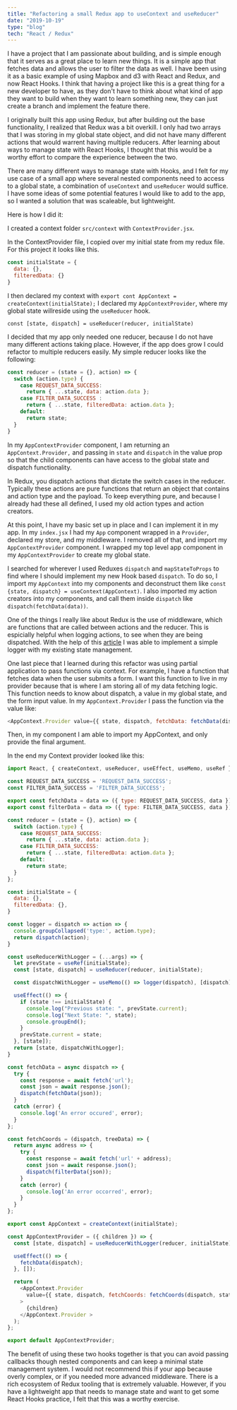 ```yaml
---
title: "Refactoring a small Redux app to useContext and useReducer"
date: "2019-10-19"
type: "blog"
tech: "React / Redux"
---
```


I have a project that I am passionate about building, and is simple enough that it serves as a great place to learn new things. It is a simple app that fetches data and allows the user to filter the data as well. I have been using it as a basic example of using Mapbox and d3 with React and Redux, and now React Hooks. I think that having a project like this is a great thing for a new developer to have, as they don't have to think about what kind of app they want to build when they want to learn something new, they can just create a branch and implement the feature there. 

I originally built this app using Redux, but after building out the base functionality, I realized that Redux was a bit overkill. I only had two arrays that I was storing in my global state object, and did not have many different actions that would warrent having multiple reducers. After learning about ways to manage state with React Hooks, I thought that this would be a worthy effort to compare the experience between the two. 

There are many different ways to manage state with Hooks, and I felt for my use case of a small app where several nested components need to access to a global state, a combination of `useContext` and `useReducer` would suffice. I have some ideas of some potential features I would like to add to the app, so I wanted a solution that was scaleable, but lightweight. 

Here is how I did it: 

I created a context folder  `src/context` with `ContextProvider.jsx`. 

In the ContextProvider file, I copied over my initial state from my redux file. For this project it looks like this. 

```javascript
const initialState = {
  data: {},
  filteredData: {}
}
```

I then declared my context with `export cont AppContext = createContext(initialState);` I declared my `AppContextProvider`, where my global state willreside using the `useReducer` hook. 

`const [state, dispatch] = useReducer(reducer, initialState)`

I decided that my app only needed one reducer, because I do not have many different actions taking place. However, if the app does grow I could refactor to multiple reducers easily. My simple reducer looks like the following: 
```javascript
const reducer = (state = {}, action) => {
  switch (action.type) {
    case REQUEST_DATA_SUCCESS:
      return { ...state, data: action.data }; 
    case FILTER_DATA_SUCCESS :
      return { ...state, filteredData: action.data };
    default:
      return state;
  }
}
```
In my `AppContextProvider` component, I am returning an `AppContext.Provider,` and passing in `state` and `dispatch` in the value prop so that the child components can have access to the global state and dispatch functionality. 

In Redux, you dispatch actions that dictate the switch cases in the reducer. Typically these actions are pure functions that return an object that contains and action type and the payload. To keep everything pure, and because I already had these all defined, I used my old action types and action creators. 

At this point, I have my basic set up in place and I can implement it in my app. In my `index.jsx` I had my `App` component wrapped in a `Provider`, declared my store, and my middleware. I removed all of that, and import my `AppContextProvider` component. I wrapped my top level app component in my `AppContextProvider` to create my global state. 

I searched for wherever I used Reduxes `dispatch` and `mapStateToProps` to find where I should implement my new Hook based `dispatch`. To do so, I import my `AppContext` into my components and deconstruct them like `const {state, dispatch} = useContext(AppContext)`.  I also imported my action creators into my components, and call them inside `dispatch` like `dispatch(fetchData(data))`.

One of the things I really like about Redux is the use of middleware, which are functions that are called between actions and the reducer. This is espicially helpful when logging actions, to see when they are being dispatched. With the help of this [article](https://staleclosures.dev/building-usereducer-with-logger/) I was able to implement a simple logger with my existing state management. 

One last piece that I learned during this refactor was using partial application to pass functions via context. For example, I have a function that fetches data when the user submits a form. I want this function to live in my provider because that is where I am storing all of my data fetching logic. This function needs to know about dispatch, a value in my global state, and the form input value. In my `AppContext.Provider` I pass the function via the value like:
```javascript
<AppContext.Provider value={{ state, dispatch, fetchData: fetchData(dispatch, state.data) >
```
Then, in my component I am able to import my AppContext, and only provide the final argument. 

In the end my Context provider looked like this: 
```javascript
import React, { createContext, useReducer, useEffect, useMemo, useRef } from 'react';

const REQUEST_DATA_SUCCESS = 'REQUEST_DATA_SUCCESS';
const FILTER_DATA_SUCCESS = 'FILTER_DATA_SUCCESS';

export const fetchData = data => ({ type: REQUEST_DATA_SUCCESS, data });
export const filterData = data => ({ type: FILTER_DATA_SUCCESS, data });

const reducer = (state = {}, action) => {
  switch (action.type) {
    case REQUEST_DATA_SUCCESS:
      return { ...state, data: action.data };
    case FILTER_DATA_SUCCESS:
      return { ...state, filteredData: action.data };
    default:
      return state;
  }
};

const initialState = {
  data: {},
  filteredData: {},
}

const logger = dispatch => action => {
  console.groupCollapsed('type:', action.type);
  return dispatch(action);
}

const useReducerWithLogger = (...args) => {
  let prevState = useRef(initialState);
  const [state, dispatch] = useReducer(reducer, initialState);

  const dispatchWithLogger = useMemo(() => logger(dispatch), [dispatch]);

  useEffect(() => {
    if (state !== initialState) {
      console.log("Previous state: ", prevState.current);
      console.log("Next State: ", state);
      console.groupEnd();
    }
    prevState.current = state;
  }, [state]);
  return [state, dispatchWithLogger];
}

const fetchData = async dispatch => {
  try {
    const response = await fetch('url');
    const json = await response.json();
    dispatch(fetchData(json));
  }
  catch (error) {
    console.log('An error occured', error);
  }
};

const fetchCoords = (dispatch, treeData) => {
  return async address => {
    try {
      const response = await fetch('url' + address);
      const json = await response.json();
      dispatch(filterData(json));
    }
    catch (error) {
      console.log('An error occorred', error);
    }
  }
};

export const AppContext = createContext(initialState);

const AppContextProvider = ({ children }) => {
  const [state, dispatch] = useReducerWithLogger(reducer, initialState);

  useEffect(() => {
    fetchData(dispatch);
  }, []);

  return (
    <AppContext.Provider
      value={{ state, dispatch, fetchCoords: fetchCoords(dispatch, state.data) }}
    >
      {children}
    </AppContext.Provider >
  );
};

export default AppContextProvider;
```

The benefit of using these two hooks together is that you can avoid passing callbacks though nested components and can keep a minimal state management system. I would not recommend this if your app because overly complex, or if you needed more advanced middleware. There is a rich ecosystem of Redux tooling that is extremely valuable. However, if you have a lightweight app that needs to manage state and want to get some React Hooks practice, I felt that this was a worthy exercise.